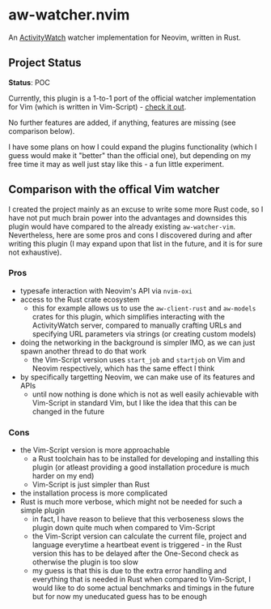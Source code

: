 # aw-watcher.nvim

An [ActivityWatch](https://activitywatch.net) watcher implementation for Neovim, written in Rust.

## Project Status

**Status**: POC

Currently, this plugin is a 1-to-1 port of the official watcher implementation for Vim (which is written in Vim-Script) - [check it out](https://github.com/activitywatch/aw-watcher-vim).

No further features are added, if anything, features are missing (see comparison below).

I have some plans on how I could expand the plugins functionality (which I guess would make it "better" than the official one), but depending on my free time it may as well just stay like this - a fun little experiment.

## Comparison with the offical Vim watcher

I created the project mainly as an excuse to write some more Rust code, so I have not put much brain power into the advantages and downsides this plugin would have compared to the already existing `aw-watcher-vim`. Nevertheless, here are some pros and cons I discovered during and after writing this plugin (I may expand upon that list in the future, and it is for sure not exhaustive).

### Pros

- typesafe interaction with Neovim's API via `nvim-oxi`
- access to the Rust crate ecosystem
  - this for example allows us to use the `aw-client-rust` and `aw-models` crates for this plugin, which simplifies interacting with the ActivityWatch server, compared to manually crafting URLs and specifying URL parameters via strings (or creating custom models)
- doing the networking in the background is simpler IMO, as we can just spawn another thread to do that work
  - the Vim-Script version uses `start_job` and `startjob` on Vim and Neovim respectively, which has the same effect I think
- by specifically targetting Neovim, we can make use of its features and APIs
  - until now nothing is done which is not as well easily achievable with Vim-Script in standard Vim, but I like the idea that this can be changed in the future

### Cons

- the Vim-Script version is more approachable
  - a Rust toolchain has to be installed for developing and installing this plugin (or atleast providing a good installation procedure is much harder on my end)
  - Vim-Script is just simpler than Rust
- the installation process is more complicated
- Rust is much more verbose, which might not be needed for such a simple plugin
  - in fact, I have reason to believe that this verboseness slows the plugin down quite much when compared to Vim-Script
  - the Vim-Script version can calculate the current file, project and language everytime a heartbeat event is triggered - in the Rust version this has to be delayed after the One-Second check as otherwise the plugin is too slow
  - my guess is that this is due to the extra error handling and everything that is needed in Rust when compared to Vim-Script, I would like to do some actual benchmarks and timings in the future but for now my uneducated guess has to be enough


